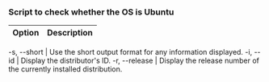 ### Script to check whether the OS is Ubuntu

Option  | Description
------  | ---------

-s, --short   |   Use the short output format for any information displayed.
-i, --id      |   Display the distributor's ID.
-r, --release |   Display the release number of the currently installed distribution.

